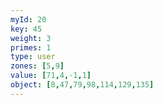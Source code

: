 ```yaml
---
myId: 20
key: 45
weight: 3
primes: 1
type: user
zones: [5,9]
value: [71,4,-1,1]
object: [8,47,79,98,114,129,135]
---
```

